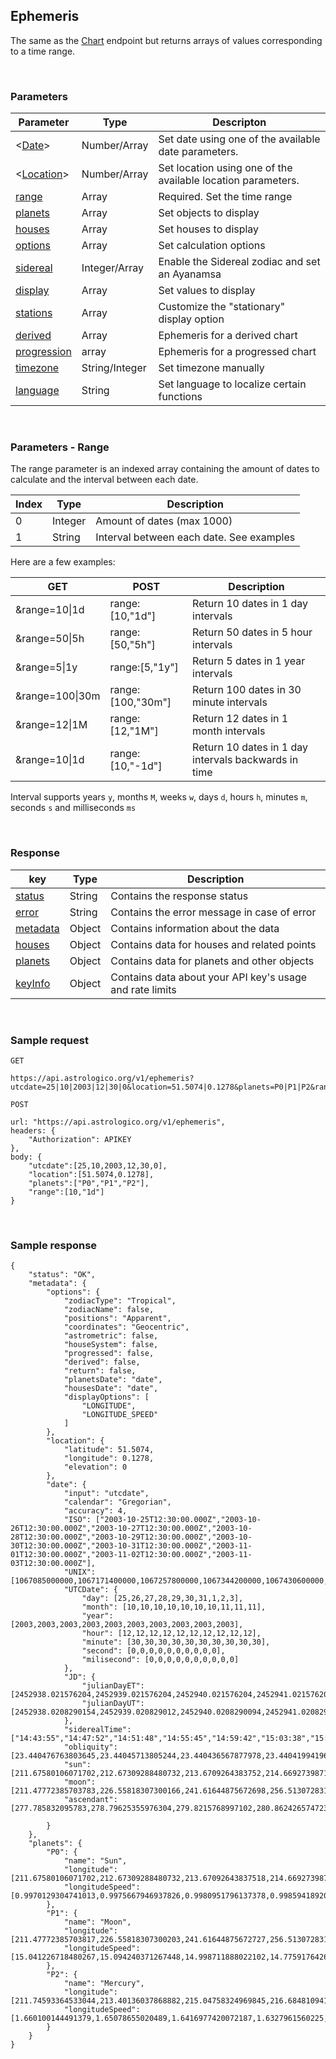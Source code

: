 ## Ephemeris

The same as the [Chart](endpoints_chart.md) endpoint but returns arrays of values corresponding to a time range.

<br>

### Parameters

| Parameter | Type | Descripton |
|---|---|---|
| <[Date](parameters_date.md)> | Number/Array | Set date using one of the available date parameters. |
| <[Location](parameters_location.md)> | Number/Array | Set location using one of the available location parameters. |
| [range](#range) | Array | Required. Set the time range |
| [planets](parameters_planets.md) | Array | Set objects to display |
| [houses](parameters_houses.md) | Array | Set houses to display |
| [options](parameters_options.md) | Array | Set calculation options |
| [sidereal](parameters_sidereal.md) | Integer/Array | Enable the Sidereal zodiac and set an Ayanamsa |
| [display](parameters_display.md) | Array | Set values to display |
| [stations](parameters_display.md) | Array | Customize the "stationary" display option |
| [derived](parameters_derived.md) | Array | Ephemeris for a derived chart |
| [progression](parameters_progression.md) | array | Ephemeris for a progressed chart |
| [timezone](parameters_timezone.md) | String/Integer | Set timezone manually |
| [language](parameters_language.md) | String | Set language to localize certain functions |

<br>

### Parameters - Range

The range parameter is an indexed array containing the amount of dates to calculate and the interval between each date.

| Index | Type | Description |
|---|---|---|
| 0 | Integer | Amount of dates (max 1000) |
| 1 | String | Interval between each date. See examples |

Here are a few examples:

| GET | POST | Description |
|---|---|---|
| &range=10\|1d | range:[10,\"1d\"] | Return 10 dates in 1 day intervals |
| &range=50\|5h | range:[50,\"5h\"] | Return 50 dates in 5 hour intervals |
| &range=5\|1y | range:[5,\"1y\"] | Return 5 dates in 1 year intervals |
| &range=100\|30m | range:[100,\"30m\"] | Return 100 dates in 30 minute intervals |
| &range=12\|1M | range:[12,\"1M\"] | Return 12 dates in 1 month intervals |
| &range=10\|1d | range:[10,\"-1d\"] | Return 10 dates in 1 day intervals backwards in time |

Interval supports years `y`, months `M`, weeks `w`, days `d`, hours `h`, minutes `m`, seconds `s` and milliseconds `ms`

<br>

### Response

| key | Type | Description |
|---|---|---|
| [status](response_status.md) | String | Contains the response status |
| [error](response_status.md) | String | Contains the error message in case of error |
| [metadata](response_metadata.md) | Object | Contains information about the data |
| [houses](response_houses.md) | Object | Contains data for houses and related points |
| [planets](response_planets.md) | Object | Contains data for planets and other objects |
| [keyInfo](response_keyinfo.md) | Object | Contains data about your API key's usage and rate limits |

<br>

### Sample request

```
GET

https://api.astrologico.org/v1/ephemeris?utcdate=25|10|2003|12|30|0&location=51.5074|0.1278&planets=P0|P1|P2&range=10|1d&key=APIKEY
```

```
POST

url: "https://api.astrologico.org/v1/ephemeris",
headers: {
	"Authorization": APIKEY
},
body: {
	"utcdate":[25,10,2003,12,30,0],
	"location":[51.5074,0.1278],
	"planets":["P0","P1","P2"],
	"range":[10,"1d"]
}
```

<br>

### Sample response

```
{
	"status": "OK",
	"metadata": {
		"options": {
			"zodiacType": "Tropical",
			"zodiacName": false,
			"positions": "Apparent",
			"coordinates": "Geocentric",
			"astrometric": false,
			"houseSystem": false,
			"progressed": false,
			"derived": false,
			"return": false,
			"planetsDate": "date",
			"housesDate": "date",
			"displayOptions": [
				"LONGITUDE",
				"LONGITUDE_SPEED"
			]
		},
		"location": {
			"latitude": 51.5074,
			"longitude": 0.1278,
			"elevation": 0
		},
		"date": {
			"input": "utcdate",
			"calendar": "Gregorian",
			"accuracy": 4,
			"ISO": ["2003-10-25T12:30:00.000Z","2003-10-26T12:30:00.000Z","2003-10-27T12:30:00.000Z","2003-10-28T12:30:00.000Z","2003-10-29T12:30:00.000Z","2003-10-30T12:30:00.000Z","2003-10-31T12:30:00.000Z","2003-11-01T12:30:00.000Z","2003-11-02T12:30:00.000Z","2003-11-03T12:30:00.000Z"],
			"UNIX": [1067085000000,1067171400000,1067257800000,1067344200000,1067430600000,1067517000000,1067603400000,1067689800000,1067776200000,1067862600000],
			"UTCDate": {
				"day": [25,26,27,28,29,30,31,1,2,3],
				"month": [10,10,10,10,10,10,10,11,11,11],
				"year": [2003,2003,2003,2003,2003,2003,2003,2003,2003,2003],
				"hour": [12,12,12,12,12,12,12,12,12,12],
				"minute": [30,30,30,30,30,30,30,30,30,30],
				"second": [0,0,0,0,0,0,0,0,0,0],
				"milisecond": [0,0,0,0,0,0,0,0,0,0]
			},
			"JD": {
				"julianDayET": [2452938.021576204,2452939.021576204,2452940.021576204,2452941.021576204,2452942.021576204,2452943.021576204,2452944.021576204,2452945.021576204,2452946.021576204,2452947.021576204],
				"julianDayUT": [2452938.0208290154,2452939.020829012,2452940.0208290094,2452941.0208290066,2452942.020829004,2452943.020829001,2452944.020828998,2452945.0208289954,2452946.0208289926,2452947.02082899]
			},
			"siderealTime": ["14:43:55","14:47:52","14:51:48","14:55:45","14:59:42","15:03:38","15:07:35","15:11:31","15:15:28","15:19:24"],
			"obliquity": [23.440476763803645,23.44045713805244,23.440436567877978,23.440419941964763,23.440410665623396,23.44040965574477,23.440415460603322,23.44042518643726,23.440435584277044,23.440443819641295],
			"sun": [211.67580106071702,212.67309288480732,213.6709264383752,214.6692739871689,215.668105926189,216.66739545106427,217.66712256134699,218.66727592543532,219.66785247437463,220.66885567306372],
			"moon": [211.47772385703783,226.55818307300166,241.61644875672698,256.5130728317905,271.13767388720777,285.41835762679926,299.3221257347152,312.8487438679878,326.02153348514264,338.8779927610498],
			"ascendant": [277.785832095783,278.79625355976304,279.8215768997102,280.8624265747237,281.91945027117686,282.993324563501,284.0847591177119,285.1944980184321,286.3233187600409,287.47203033888024]
			
		}
	},
	"planets": {
		"P0": {
			"name": "Sun",
			"longitude": [211.67580106071702,212.67309288480732,213.67092643837518,214.66927398716888,215.668105926189,216.66739545106427,217.66712256134699,218.6672759254353,219.6678524743746,220.66885567306372],
			"longitudeSpeed": [0.9970129304741013,0.9975667946937826,0.9980951796137378,0.9985941892089789,0.9990642371774938,0.9995104000301557,0.9999408272810469,1.0003643019658839,1.0007883340748247,1.0012184464482936]
		},
		"P1": {
			"name": "Moon",
			"longitude": [211.47772385703817,226.55818307300203,241.61644875672727,256.5130728317908,271.13767388720794,285.4183576267993,299.3221257347153,312.8487438679878,326.0215334851425,338.87799276104965],
			"longitudeSpeed": [15.041226718480267,15.094240371267448,14.998711888022102,14.775917642635632,14.461225537945944,14.094688129867192,13.71293257988289,13.34434904318636,13.007641695275144,12.71273648930341]
		},
		"P2": {
			"name": "Mercury",
			"longitude": [211.74593364533044,213.40136037868882,215.04758324969845,216.68481094116143,218.31323772200017,219.93308191177485,221.5445851911179,223.14800849579473,224.7436266943979,226.33172266950675],
			"longitudeSpeed": [1.660100144491379,1.65078655020489,1.6416977420072187,1.6327961560225,1.624100221468861,1.615634831143394,1.6074215165542753,1.5994770800385383,1.591812505292202,1.584432882862892]
		}
	}
}
```

<br>